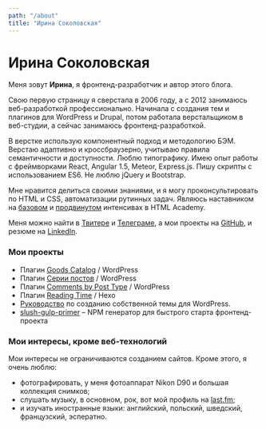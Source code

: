 ```yaml
---
path: "/about"
title: "Ирина Соколовская"
---
```


# Ирина Соколовская

Меня зовут **Ирина**, я фронтенд-разработчик и автор этого блога.

Свою первую страницу я сверстала в 2006 году, а с 2012 занимаюсь веб-разработкой профессионально. Начинала с создания тем и плагинов для WordPress и Drupal, потом работала верстальщиком в веб-студии, а сейчас занимаюсь фронтенд-разработкой.

В верстке использую компонентный подход и методологию БЭМ. Верстаю адаптивно и кроссбраузерно, учитываю правила семантичности и доступности. Люблю типографику. Имею опыт работы с фреймворками React, Angular 1.5, Meteor, Express.js. Пишу скрипты с использованием ES6\. Не люблю jQuery и Bootstrap.

Мне нравится делиться своими знаниями, и я могу проконсультировать по HTML и CSS, автоматизации рутинных задач. Являюсь наставником на [базовом](https://htmlacademy.ru/intensive/htmlcss) и [продвинутом](https://htmlacademy.ru/intensive/adaptive) интенсивах в HTML Academy.

Меня можно найти в [Твитере](https://twitter.com/ierhyna) и [Телеграме](https://telegram.me/ierhyna), а мои проекты на [GitHub](https://github.com/ierhyna), и резюме на [LinkedIn](http://www.linkedin.com/in/isokolovskaya).

### Мои проекты

*   Плагин [Goods Catalog](http://oriolo.ru/goods-catalog/ "Goods Catalog – плагин каталога товаров для WordPress") / WordPress
*   Плагин [Серии постов](http://oriolo.ru/posts-series-plugin/) / WordPress
*   Плагин [Comments by Post Type](https://github.com/ierhyna/comments-by-post-type) / WordPress
*   Плагин [Reading Time](https://github.com/ierhyna/hexo-reading-time) / Hexo
*   [Руководство](http://oriolo.ru/sozdaem-html5-temu-dlya-wordpress-rukovodstvo/ "Как создать тему для WordPress – Руководство") по созданию собственной темы для WordPress.
*   [slush-gulp-primer](http://npmjs.com/package/slush-gulp-primer) – NPM генератор для быстрого старта фронтенд-проекта

### Мои интересы, кроме веб-технологий

Мои интересы не ограничиваются созданием сайтов. Кроме этого, я очень люблю:

*   фотографировать, у меня фотоаппарат Nikon D90 и большая коллекция снимков;
*   слушать музыку, в основном, рок, вот мой профиль на [last.fm](http://last.fm/user/i_aleksandrova);
*   и изучать иностранные языки: английский, польский, шведский, французский, эсператно.

